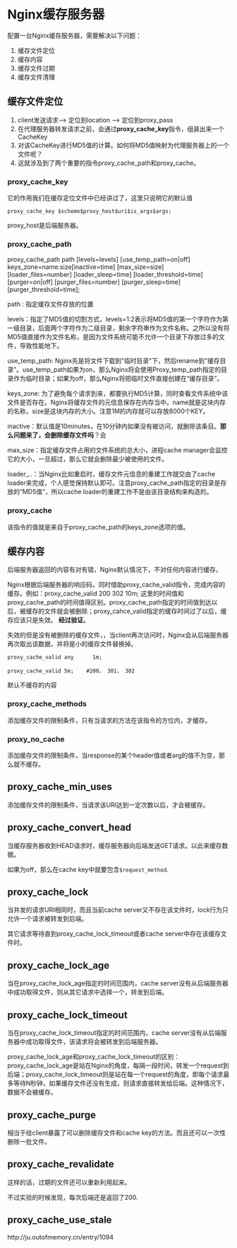 # Nginx缓存服务器

配置一台Nginx缓存服务器，需要解决以下问题：

1. 缓存文件定位
2. 缓存内容
3. 缓存文件过期
4. 缓存文件清理

## 缓存文件定位

1. client发送请求--&gt; 定位到location --&gt; 定位到proxy\_pass
2. 在代理服务器转发请求之前，会通过**proxy\_cache\_key**指令，组装出来一个CacheKey
3. 对该CacheKey进行MD5值的计算。如何将MD5值映射为代理服务器上的一个文件呢？
4. 这就涉及到了两个重要的指令proxy\_cache\_path和proxy\_cache。

### proxy\_cache\_key

它的作用我们在缓存定位文件中已经讲过了，这里只说明它的默认值

```
proxy_cache_key $scheme$proxy_host$uri$is_args$args;
```

proxy\_host是后端服务器。

### proxy\_cache\_path

proxy\_cache\_path path \[levels=levels\] \[use\_temp\_path=on\|off\] keys\_zone=name:size\[inactive=time\] \[max\_size=size\] \[loader\_files=number\] \[loader\_sleep=time\] \[loader\_threshold=time\] \[purger=on\|off\] \[purger\_files=number\] \[purger\_sleep=time\] \[purger\_threshold=time\];

path : 指定缓存文件存放的位置

levels：指定了MD5值的切割方式，levels=1:2表示将MD5值的第一个字符作为第一级目录，后面两个字符作为二级目录，剩余字符串作为文件名称。之所以没有将MD5值直接作为文件名称，是因为文件系统可能不允许一个目录下存放过多的文件，导致性能地下。

use\_temp\_path: Nginx先是将文件下载到"临时目录"下，然后rename到"缓存目录"。use\_temp\_path如果为on，那么Nginx将会使用Proxy\_temp\_path指定的目录作为临时目录；如果为off，那么Nginx将把临时文件直接创建在“缓存目录”。

keys\_zone: 为了避免每个请求到来，都要执行MD5计算，同时查看文件系统中该文件是否存在。Nginx将缓存文件的元信息保存在内存当中。name就是这块内存的名称，size是这块内存的大小。注意1M的内存就可以存放8000个KEY。

inactive：默认值是10minutes，在10分钟内如果没有被访问，就删除该条目。**那么问题来了，会删除缓存文件吗**？会

max\_size：指定缓存文件占用的文件系统的总大小，进程cache manager会监控它的大小，一旦超过，那么它就会删除最少被使用的文件。

loader\_..：当Nginx比如重启时，缓存文件元信息的重建工作就交由了cache loader来完成，个人感觉保持默认即可。注意proxy\_cache\_path指定的目录是存放的“MD5值”，所以cache loader的重建工作不是由该目录结构来构造的。

### proxy\_cache

该指令的值就是来自于proxy\_cache\_path的keys\_zone选项的值。

## 缓存内容

后端服务器返回的内容有对有错，Nginx默认情况下，不对任何内容进行缓存。

Nginx根据后端服务器的响应码，同时借助proxy\_cache\_valid指令，完成内容的缓存。例如：proxy\_cache\_valid 200 302 10m; 这里的时间值和proxy\_cache\_path的时间值得区别。proxy\_cache\_path指定的时间值到达以后，被缓存的文件就会被删除；proxy\_cahce\_valid指定的缓存时间过了以后，缓存应该只是失效。 **经过验证**。

失效的但是没有被删除的缓存文件，，当client再次访问时，Nginx会从后端服务器再次取出该数据，并将是小的缓存文件替换掉。

```
proxy_cache_valid any      1m;
```

```
proxy_cache_valid 5m;    #200， 301， 302
```

默认不缓存的内容

### proxy\_cache\_methods

添加缓存文件的限制条件，只有当请求的方法在该指令的方位内，才缓存。

### **proxy\_no\_cache**

添加缓存文件的限制条件，当response的某个header值或者arg的值不为空，那么就不缓存。

## proxy\_cache\_min\_uses

添加缓存文件的限制条件，当请求该URI达到一定次数以后，才会被缓存。

## proxy\_cache\_convert\_head

当缓存服务器收到HEAD请求时，缓存服务器向后端发送GET请求。以此来缓存数据。

如果为off，那么在cache key中就要包含`$request_method`.

## proxy\_cache\_lock

当并发的请求URI相同时，而且当前cache server又不存在该文件时，lock行为只允许一个请求被转发到后端。

其它请求等待直到proxy\_cache\_lock\_timeout或者cache server中存在该缓存文件时。

## proxy\_cache\_lock\_age

当在proxy\_cache\_lock\_age指定的时间范围内，cache server没有从后端服务器中成功取得文件，则从其它请求中选择一个，转发到后端。

## proxy\_cache\_lock\_timeout

当在proxy\_cache\_lock\_timeout指定的时间范围内，cache server没有从后端服务器中成功取得文件，该请求将会被转发到后端服务器。

proxy\_cache\_lock\_age和proxy\_cache\_lock\_timeout的区别：proxy\_cache\_lock\_age是站在Nginx的角度，每隔一段时间，转发一个request到后端；proxy\_cache\_lock\_timeout则是站在每一个request的角度，即每个请求最多等待N秒钟，如果缓存文件还没有生成，则请求直接转发给后端。这种情况下，数据不会被缓存。

## proxy\_cache\_purge

相当于给client暴露了可以删除缓存文件和cache key的方法。而且还可以一次性删除一批文件。

## proxy\_cache\_revalidate

这样的话，过期的文件还可以重新利用起来。

不过实验的时候发现，每次后端还是返回了200.

## proxy\_cache\_use\_stale

http:\/\/ju.outofmemory.cn\/entry\/1094

## 

